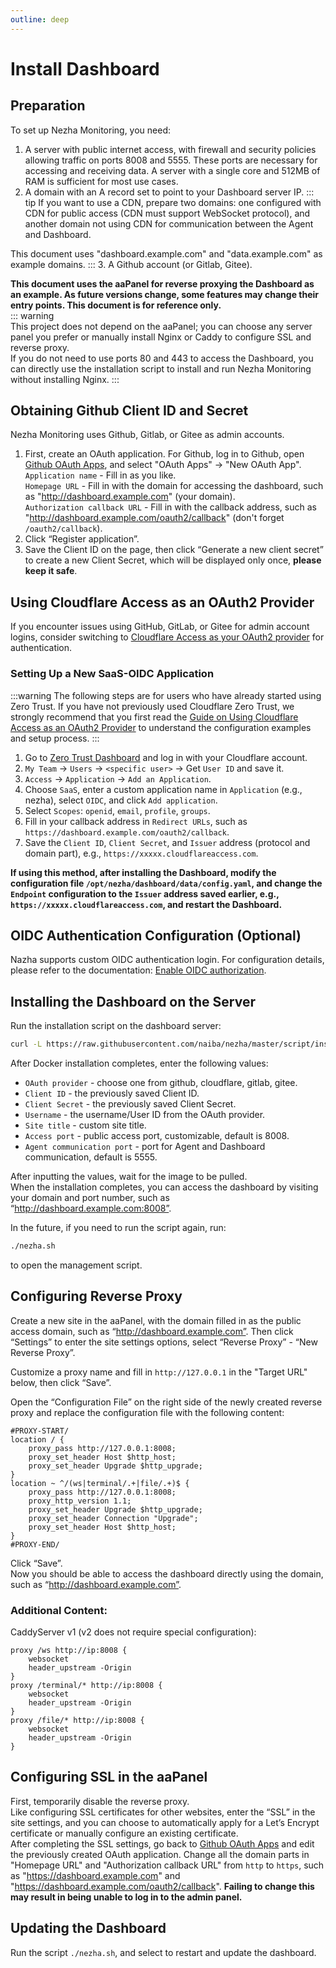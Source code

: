 ```yaml
---
outline: deep
---
```


# Install Dashboard

## Preparation

To set up Nezha Monitoring, you need:
1. A server with public internet access, with firewall and security policies allowing traffic on ports 8008 and 5555. These ports are necessary for accessing and receiving data. A server with a single core and 512MB of RAM is sufficient for most use cases.
2. A domain with an A record set to point to your Dashboard server IP.
::: tip 
If you want to use a CDN, prepare two domains: one configured with CDN for public access (CDN must support WebSocket protocol), and another domain not using CDN for communication between the Agent and Dashboard.  

This document uses "dashboard.example.com" and "data.example.com" as example domains.
:::
3. A Github account (or Gitlab, Gitee).

**This document uses the aaPanel for reverse proxying the Dashboard as an example. As future versions change, some features may change their entry points. This document is for reference only.**  
::: warning  
This project does not depend on the aaPanel; you can choose any server panel you prefer or manually install Nginx or Caddy to configure SSL and reverse proxy.  
If you do not need to use ports 80 and 443 to access the Dashboard, you can directly use the installation script to install and run Nezha Monitoring without installing Nginx.
:::  

## Obtaining Github Client ID and Secret

Nezha Monitoring uses Github, Gitlab, or Gitee as admin accounts.  
1. First, create an OAuth application. For Github, log in to Github, open [Github OAuth Apps](https://github.com/settings/developers), and select "OAuth Apps" -> "New OAuth App".  
`Application name` - Fill in as you like.  
`Homepage URL` - Fill in with the domain for accessing the dashboard, such as "http://dashboard.example.com" (your domain).  
`Authorization callback URL` - Fill in with the callback address, such as "http://dashboard.example.com/oauth2/callback" (don't forget `/oauth2/callback`).  
1. Click “Register application”.  
2. Save the Client ID on the page, then click “Generate a new client secret” to create a new Client Secret, which will be displayed only once, **please keep it safe**.

## Using Cloudflare Access as an OAuth2 Provider

If you encounter issues using GitHub, GitLab, or Gitee for admin account logins, consider switching to [Cloudflare Access as your OAuth2 provider](/en_US/guide/q8.html) for authentication.

### Setting Up a New SaaS-OIDC Application

:::warning
The following steps are for users who have already started using Zero Trust. If you have not previously used Cloudflare Zero Trust, we strongly recommend that you first read the [Guide on Using Cloudflare Access as an OAuth2 Provider](/en_US/guide/q8.html) to understand the configuration examples and setup process.
:::

1. Go to [Zero Trust Dashboard](https://one.dash.cloudflare.com) and log in with your Cloudflare account.
2. `My Team` -> `Users` -> `<specific user>` -> Get `User ID` and save it.
3. `Access` -> `Application` -> `Add an Application`.
4. Choose `SaaS`, enter a custom application name in `Application` (e.g., nezha), select `OIDC`, and click `Add application`.
5. Select `Scopes`: `openid`, `email`, `profile`, `groups`.
6. Fill in your callback address in `Redirect URLs`, such as `https://dashboard.example.com/oauth2/callback`.
7. Save the `Client ID`, `Client Secret`, and `Issuer` address (protocol and domain part), e.g., `https://xxxxx.cloudflareaccess.com`.

**If using this method, after installing the Dashboard, modify the configuration file `/opt/nezha/dashboard/data/config.yaml`, and change the `Endpoint` configuration to the `Issuer` address saved earlier, e.g., `https://xxxxx.cloudflareaccess.com`, and restart the Dashboard.**

## OIDC Authentication Configuration (Optional)

Nazha supports custom OIDC authentication login. For configuration details, please refer to the documentation: [Enable OIDC authorization](/en_US/guide/q10.html).

## Installing the Dashboard on the Server

Run the installation script on the dashboard server:
```bash
curl -L https://raw.githubusercontent.com/naiba/nezha/master/script/install_en.sh  -o nezha.sh && chmod +x nezha.sh && sudo ./nezha.sh
```  

After Docker installation completes, enter the following values:
- `OAuth provider` - choose one from github, cloudflare, gitlab, gitee.
- `Client ID` - the previously saved Client ID.
- `Client Secret` - the previously saved Client Secret.
- `Username` - the username/User ID from the OAuth provider.
- `Site title` - custom site title.
- `Access port` - public access port, customizable, default is 8008.
- `Agent communication port` - port for Agent and Dashboard communication, default is 5555.

After inputting the values, wait for the image to be pulled.  
When the installation completes, you can access the dashboard by visiting your domain and port number, such as “http://dashboard.example.com:8008”.

In the future, if you need to run the script again, run:
```bash
./nezha.sh
``` 
to open the management script.  

## Configuring Reverse Proxy

Create a new site in the aaPanel, with the domain filled in as the public access domain, such as “http://dashboard.example.com”. Then click “Settings” to enter the site settings options, select “Reverse Proxy” - “New Reverse Proxy”.

Customize a proxy name and fill in `http://127.0.0.1` in the "Target URL" below, then click “Save”.

Open the “Configuration File” on the right side of the newly created reverse proxy and replace the configuration file with the following content:
```nginx
#PROXY-START/
location / {
    proxy_pass http://127.0.0.1:8008;
    proxy_set_header Host $http_host;
    proxy_set_header Upgrade $http_upgrade;
}
location ~ ^/(ws|terminal/.+|file/.+)$ {
    proxy_pass http://127.0.0.1:8008;
    proxy_http_version 1.1;
    proxy_set_header Upgrade $http_upgrade;
    proxy_set_header Connection "Upgrade";
    proxy_set_header Host $http_host;
}
#PROXY-END/
```
Click “Save”.  
Now you should be able to access the dashboard directly using the domain, such as “http://dashboard.example.com”.

### Additional Content:

CaddyServer v1 (v2 does not require special configuration):

```caddy
proxy /ws http://ip:8008 {
    websocket
    header_upstream -Origin
}
proxy /terminal/* http://ip:8008 {
    websocket
    header_upstream -Origin
}
proxy /file/* http://ip:8008 {
    websocket
    header_upstream -Origin
}
```

## Configuring SSL in the aaPanel

First, temporarily disable the reverse proxy.  
Like configuring SSL certificates for other websites, enter the “SSL” in the site settings, and you can choose to automatically apply for a Let’s Encrypt certificate or manually configure an existing certificate.  
After completing the SSL settings, go back to [Github OAuth Apps](https://github.com/settings/developers) and edit the previously created OAuth application. Change all the domain parts in "Homepage URL" and "Authorization callback URL" from `http` to `https`, such as "https://dashboard.example.com" and "https://dashboard.example.com/oauth2/callback". **Failing to change this may result in being unable to log in to the admin panel.**

## Updating the Dashboard

Run the script `./nezha.sh`, and select to restart and update the dashboard.
